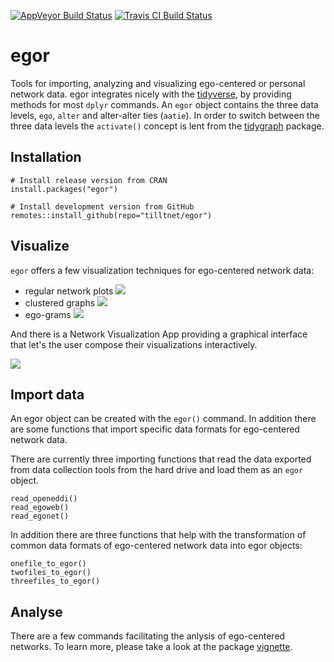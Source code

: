 [![AppVeyor Build Status](https://ci.appveyor.com/api/projects/status/github/tilltnet/egor?branch=master&svg=true)](https://ci.appveyor.com/project/tilltnet/egor)
[![Travis CI Build Status](https://travis-ci.org/tilltnet/egor.svg?branch=master)](https://travis-ci.org/tilltnet/egor)

# egor

Tools for importing, analyzing and visualizing ego-centered or personal network
data. egor integrates nicely with the [tidyverse](http://www.tidyverse.org), by
providing methods for most `dplyr` commands. An `egor` object contains the three
data levels, `ego`, `alter` and alter-alter ties (`aatie`). In order to switch
between the three data levels the `activate()` concept is lent from the
[tidygraph](https://github.com/thomasp85/tidygraph) package.

## Installation

    # Install release version from CRAN
    install.packages("egor")

    # Install development version from GitHub
    remotes::install_github(repo="tilltnet/egor")
    
## Visualize

`egor` offers a few visualization techniques for ego-centered network data:

- regular network plots ![](reference/figures/network_plot.png)
- clustered graphs ![](reference/figures/clustered_graphs.png)
- ego-grams ![](reference/figures/ego_gram.png)

And there is a Network Visualization App providing a graphical interface that
let's the user compose their visualizations interactively. 

![](reference/figures/vis_wizzard.png)

## Import data

An egor object can be created with the `egor()` command. In addition there are
some functions that import specific data formats for ego-centered network data.

There are currently three importing functions that read the data exported from
data collection tools from the hard drive and load them as an `egor` object.

```
read_openeddi()
read_egoweb()
read_egonet()
```

In addition there are three functions that help with the transformation of common data 
formats of ego-centered network data into egor objects:

```
onefile_to_egor()
twofiles_to_egor()
threefiles_to_egor()
```

## Analyse

There are a few commands facilitating the anlysis of ego-centered networks. To
learn more, please take a look at the package 
[vignette](articles/using_egor.html).